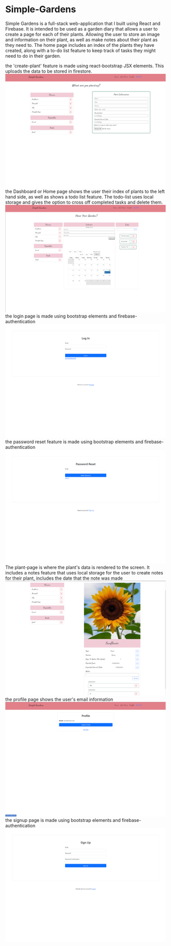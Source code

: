 # Simple-Gardens
Simple Gardens is a full-stack web-application that I built using React and Firebase. It is intended to be used as a garden diary that allows a user to create a page for each of their plants. Allowing the user to store an image and information on their plant, as well as make notes about their plant as they need to. The home page includes an index of the plants they have created, along with a to-do list feature to keep track of tasks they might need to do in their garden. 


the 'create-plant' feature is made using react-bootstrap JSX elements. This uploads the data to be stored in firestore.
![create-page-image](https://github.com/Eemory/Simple-Gardens/blob/main/simple-gardens-readme-images/sg-createpage.png?raw=true)
the Dashboard or Home page shows the user their index of plants to the left hand side, as well as shows a todo list feature. The todo-list uses local storage and gives the option to cross off completed tasks and delete them.
![dashboard-image](https://github.com/Eemory/Simple-Gardens/blob/main/simple-gardens-readme-images/Dashboard.png?raw=true)
the login page is made using bootstrap elements and firebase-authentication
![login-image](https://github.com/Eemory/Simple-Gardens/blob/main/simple-gardens-readme-images/sg-login.png?raw=true)
the password reset feature is made using bootstrap elements and firebase-authentication
![password-reset-image](https://github.com/Eemory/Simple-Gardens/blob/main/simple-gardens-readme-images/sg-passwordreset.png?raw=true)
The plant-page is where the plant's data is rendered to the screen. It includes a notes feature that uses local storage for the user to create notes for their plant, includes the date that the note was made
![plant-page-image](https://github.com/Eemory/Simple-Gardens/blob/main/simple-gardens-readme-images/sg-plantpage.png?raw=true)
the profile page shows the user's email information
![profile-image](https://github.com/Eemory/Simple-Gardens/blob/main/simple-gardens-readme-images/sg-profile.png?raw=true)
the signup page is made using bootstrap elements and firebase-authentication
![signup-image](https://github.com/Eemory/Simple-Gardens/blob/main/simple-gardens-readme-images/sg-signup.png?raw=true)
